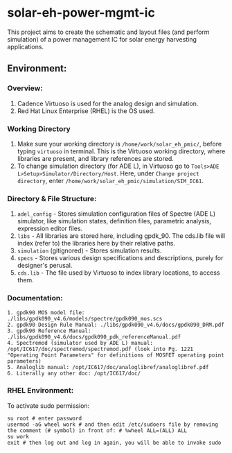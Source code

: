 # solar-eh-power-mgmt-ic
This project aims to create the schematic and layout files (and perform simulation) of a power management IC for solar energy harvesting applications.  

## Environment:  

### Overview:  
1. Cadence Virtuoso is used for the analog design and simulation.
2. Red Hat Linux Enterprise (RHEL) is the OS used.

### Working Directory
1. Make sure your working directory is `/home/work/solar_eh_pmic/`, before typing `virtuoso` in terminal. This is the Virtuoso working directory, where libraries are present, and library references are stored.
2. To change simulation directory (for ADE L), in Virtuoso go to `Tools>ADE L>Setup>Simulator/Directory/Host`. Here, under `Change project directory`, enter `/home/work/solar_eh_pmic/simulation/SIM_IC61`.  

### Directory & File Structure:
1. `adel_config` - Stores simulation configuration files of Spectre (ADE L) simulator, like simulation states, definition files, parametric analysis, expression editor files.
2. `libs` - All libraries are stored here, including gpdk_90. The cds.lib file will index (refer to) the libraries here by their relative paths.
3. `simulation` (gitignored) - Stores simulation results.
4. `specs` - Stores various design specifications and descriptions, purely for designer's perusal.
5. `cds.lib` - The file used by Virtuoso to index library locations, to access them.

### Documentation:  
    1. gpdk90 MOS model file: ./libs/gpdk090_v4.6/models/spectre/gpdk090_mos.scs  
    2. gpdk90 Design Rule Manual: ./libs/gpdk090_v4.6/docs/gpdk090_DRM.pdf  
    3. gpdk90 Reference Manual: ./libs/gpdk090_v4.6/docs/gpdk090_pdk_referenceManual.pdf  
    4. Spectremod (simulator used by ADE L) manual: /opt/IC617/doc/spectremod/spectremod.pdf (look into Pg. 1221 "Operating Point Parameters" for definitions of MOSFET operating point parameters)  
    5. Analoglib manual: /opt/IC617/doc/analoglibref/analoglibref.pdf  
    6. Literally any other doc: /opt/IC617/doc/  

### RHEL Environment:  
To activate sudo permission:  

    su root # enter password  
    usermod -aG wheel work # and then edit /etc/sudoers file by removing the comment (# symbol) in front of: # %wheel ALL=(ALL) ALL  
    su work  
    exit # then log out and log in again, you will be able to invoke sudo
